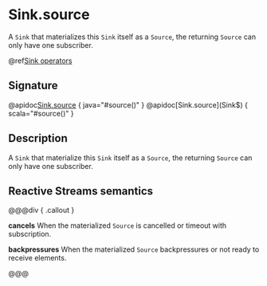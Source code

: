 # Sink.source

A `Sink` that materializes this `Sink` itself as a `Source`, the returning `Source` can only have one subscriber.

@ref[Sink operators](../index.md#sink-operators)

## Signature

@apidoc[Sink.source](Sink$) { java="#source()" }
@apidoc[Sink.source](Sink$) { scala="#source()" }


## Description

A `Sink` that materialize this `Sink` itself as a `Source`, the returning `Source` can only have one subscriber.

## Reactive Streams semantics

@@@div { .callout }

**cancels** When the materialized `Source` is cancelled or timeout with subscription.

**backpressures** When the materialized `Source` backpressures or not ready to receive elements.

@@@


